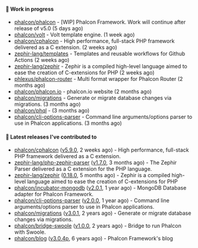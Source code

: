 #### :wrench: Work in progress

- [phalcon/phalcon](https://github.com/phalcon/phalcon) - [WIP] Phalcon Framework. Work will continue after release of v5.0 (5 days ago)
- [phalcon/volt](https://github.com/phalcon/volt) - Volt template engine. (1 week ago)
- [phalcon/cphalcon](https://github.com/phalcon/cphalcon) - High performance, full-stack PHP framework delivered as a C extension. (2 weeks ago)
- [zephir-lang/templates](https://github.com/zephir-lang/templates) - Templates and reusable workflows for Github Actions (2 weeks ago)
- [zephir-lang/zephir](https://github.com/zephir-lang/zephir) - Zephir is a compiled high-level language aimed to ease the creation of C-extensions for PHP (2 weeks ago)
- [phlexus/phalcon-router](https://github.com/phlexus/phalcon-router) - Multi format wrapper for Phalcon Router (2 months ago)
- [phalcon/phalcon.io](https://github.com/phalcon/phalcon.io) - phalcon.io website (2 months ago)
- [phalcon/migrations](https://github.com/phalcon/migrations) - Generate or migrate database changes via migrations. (3 months ago)
- [phalcon/phql](https://github.com/phalcon/phql) -  (3 months ago)
- [phalcon/cli-options-parser](https://github.com/phalcon/cli-options-parser) - Command line arguments/options parser to use in Phalcon applications. (3 months ago)

#### :pushpin: Latest releases I've contributed to

- [phalcon/cphalcon](https://github.com/phalcon/cphalcon) ([v5.9.0](https://github.com/phalcon/cphalcon/releases/tag/v5.9.0), 2 weeks ago) - High performance, full-stack PHP framework delivered as a C extension.
- [zephir-lang/php-zephir-parser](https://github.com/zephir-lang/php-zephir-parser) ([v1.7.0](https://github.com/zephir-lang/php-zephir-parser/releases/tag/v1.7.0), 3 months ago) - The Zephir Parser delivered as a C extension for the PHP language.
- [zephir-lang/zephir](https://github.com/zephir-lang/zephir) ([0.18.0](https://github.com/zephir-lang/zephir/releases/tag/0.18.0), 5 months ago) - Zephir is a compiled high-level language aimed to ease the creation of C-extensions for PHP
- [phalcon/incubator-mongodb](https://github.com/phalcon/incubator-mongodb) ([v2.0.1](https://github.com/phalcon/incubator-mongodb/releases/tag/v2.0.1), 1 year ago) - MongoDB Database adapter for Phalcon Framework.
- [phalcon/cli-options-parser](https://github.com/phalcon/cli-options-parser) ([v2.0.0](https://github.com/phalcon/cli-options-parser/releases/tag/v2.0.0), 1 year ago) - Command line arguments/options parser to use in Phalcon applications.
- [phalcon/migrations](https://github.com/phalcon/migrations) ([v3.0.1](https://github.com/phalcon/migrations/releases/tag/v3.0.1), 2 years ago) - Generate or migrate database changes via migrations.
- [phalcon/bridge-swoole](https://github.com/phalcon/bridge-swoole) ([v1.0.0](https://github.com/phalcon/bridge-swoole/releases/tag/v1.0.0), 2 years ago) - Bridge to run Phalcon with Swoole.
- [phalcon/blog](https://github.com/phalcon/blog) ([v3.0.4p](https://github.com/phalcon/blog/releases/tag/v3.0.4p), 6 years ago) - Phalcon Framework&#39;s blog
